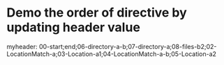 # Demo the order of directive by updating header value

myheader: 00-start;end;06-directory-a-b;07-directory-a;08-files-b2;02-LocationMatch-a;03-Location-a1;04-LocationMatch-a-b;05-Location-a2

